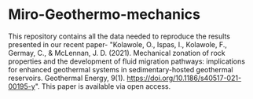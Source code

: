 # Miro-Geothermo-mechanics
This repository contains all the data needed to reproduce the results presented in our recent paper- "Kolawole, O., Ispas, I., Kolawole, F., Germay, C., & McLennan, J. D. (2021). Mechanical zonation of rock properties and the development of fluid migration pathways: implications for enhanced geothermal systems in sedimentary-hosted geothermal reservoirs. Geothermal Energy, 9(1). https://doi.org/10.1186/s40517-021-00195-y". This paper is available via open access.
